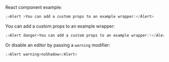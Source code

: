 React component example:

```js
;<Alert >You can add a custom props to an example wrapper:</Alert>
```

You can add a custom props to an example wrapper:

```js { "props": { "danger": "true" } }
;<Alert danger>You can add a custom props to an example wrapper:!</Alert>

```

Or disable an editor by passing a `warning` modifier:

```jsx noeditor
;<Alert warning>noShadow</Alert>
```
